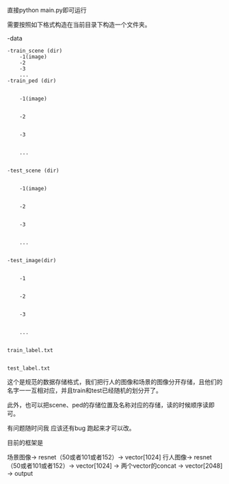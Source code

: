 直接python main.py即可运行

需要按照如下格式构造在当前目录下构造一个文件夹。  


  -data  
   
   
    -train_scene (dir)  
        -1(image)  
        -2  
        -3          
        ...  
    -train_ped (dir)  

    
        -1(image)  

        
        -2
        
        
        -3
        
        
        ...
    
    
    -test_scene (dir)
        
        
        -1(image)
        
        
        -2
       
        
        -3
        
        
        ...
    
    
    -test_image(dir)
        
        
        -1
        

        -2
        
        
        -3
        
        
        ...
    
    
    train_label.txt
    
    
    test_label.txt



这个是规范的数据存储格式，我们把行人的图像和场景的图像分开存储，且他们的名字一一互相对应，并且train和test已经随机的划分开了。

此外，也可以把scene、ped的存储位置及名称对应的存储，读的时候顺序读即可。

有问题随时问我 应该还有bug 跑起来才可以改。


目前的框架是

场景图像-> resnet（50或者101或者152）-> vector[1024]
行人图像-> resnet（50或者101或者152）-> vector[1024]  -> 两个vector的concat -> vector[2048] -> output

